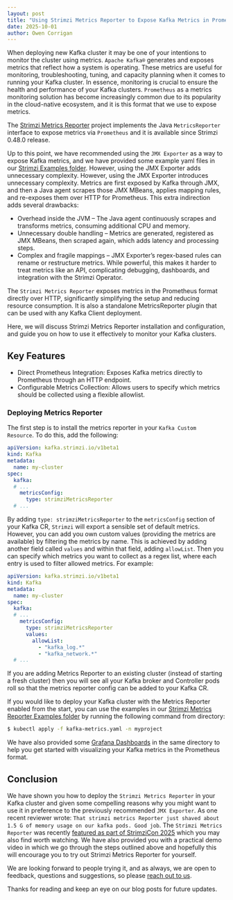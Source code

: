 ```yaml
---
layout: post
title: "Using Strimzi Metrics Reporter to Expose Kafka Metrics in Prometheus Format"
date: 2025-10-01
author: Owen Corrigan
---
```

When deploying new Kafka cluster it may be one of your intentions to monitor the cluster using metrics.
`Apache Kafka®` generates and exposes metrics that reflect how a system is operating. 
These metrics are useful for monitoring, troubleshooting, tuning, and capacity planning when it comes to running your Kafka cluster.
In essence, monitoring is crucial to ensure the health and performance of your Kafka clusters.
`Prometheus` as a metrics monitoring solution has become increasingly common due to its popularity in the cloud-native ecosystem, and it is this format that we use to expose metrics.

The [Strimzi Metrics Reporter](https://github.com/strimzi/metrics-reporter) project implements the Java `MetricsReporter` interface to expose metrics via `Prometheus` and it is available since Strimzi 0.48.0 release.

Up to this point, we have recommended using the `JMX Exporter` as a way to expose Kafka metrics, and we have provided some example yaml files in our [Strimzi Examples folder](https://github.com/strimzi/strimzi-kafka-operator/tree/main/packaging/examples/metrics).
However, using the JMX Exporter adds unnecessary complexity.
However, using the JMX Exporter introduces unnecessary complexity. 
Metrics are first exposed by Kafka through JMX, and then a Java agent scrapes those JMX MBeans, applies mapping rules, and re-exposes them over HTTP for Prometheus. 
This extra indirection adds several drawbacks:
* Overhead inside the JVM – The Java agent continuously scrapes and transforms metrics, consuming additional CPU and memory.
* Unnecessary double handling – Metrics are generated, registered as JMX MBeans, then scraped again, which adds latency and processing steps.
* Complex and fragile mappings – JMX Exporter’s regex-based rules can rename or restructure metrics. 
While powerful, this makes it harder to treat metrics like an API, complicating debugging, dashboards, and integration with the Strimzi Operator.


The `Strimzi Metrics Reporter` exposes metrics in the Prometheus format directly over HTTP, significantly simplifying the setup and reducing resource consumption.
It is also a standalone MetricsReporter plugin that can be used with any Kafka Client deployment. 


Here, we will discuss Strimzi Metrics Reporter installation and configuration, and guide you on how to use it effectively to monitor your Kafka clusters.


## Key Features
* Direct Prometheus Integration: Exposes Kafka metrics directly to Prometheus through an HTTP endpoint.
* Configurable Metrics Collection: Allows users to specify which metrics should be collected using a flexible allowlist.

### Deploying Metrics Reporter
The first step is to install the metrics reporter in your `Kafka Custom Resource`. 
To do this, add the following:

```yaml
apiVersion: kafka.strimzi.io/v1beta1
kind: Kafka
metadata:
  name: my-cluster
spec:
  kafka:
  # ...
    metricsConfig:
      type: strimziMetricsReporter
  # ...  
```

By adding `type: strimziMetricsReporter` to the `metricsConfig` section of your Kafka CR, `Strimzi` will export a sensible set of default metrics.
However, you can add you own custom values (providing the metrics are available) by filtering the metrics by name. 
This is achieved by adding another field called `values` and within that field, adding `allowList`.
Then you can specify which metrics you want to collect as a regex list, where each entry is used to filter allowed metrics. 
For example:

```yaml
apiVersion: kafka.strimzi.io/v1beta1
kind: Kafka
metadata:
  name: my-cluster
spec:
  kafka:
  # ...
    metricsConfig:
      type: strimziMetricsReporter
      values:
        allowList:
          - "kafka_log.*"
          - "kafka_network.*"
  # ...  
```

If you are adding Metrics Reporter to an existing cluster (instead of starting a fresh cluster) then you will see all your Kafka broker and Controller pods roll so that the metrics reporter config can be added to your Kafka CR.

If you would like to deploy your Kafka cluster with the Metrics Reporter enabled from the start, you can use the examples in our [Strimzi Metrics Reporter Examples folder](https://github.com/strimzi/strimzi-kafka-operator/tree/main/packaging/examples/metrics/strimzi-metrics-reporter) by running the following command from directory:

```bash
$ kubectl apply -f kafka-metrics.yaml -n myproject
```

We have also provided some [Grafana Dashboards](https://github.com/strimzi/strimzi-kafka-operator/tree/main/packaging/examples/metrics/strimzi-metrics-reporter/grafana-dashboards) in the same directory to help you get started with visualizing your Kafka metrics in the Prometheus format.

## Conclusion
We have shown you how to deploy the `Strimzi Metrics Reporter` in your Kafka cluster and given some compelling reasons why you might want to use it in preference to the previously recommended `JMX Exporter`.
As one recent reviewer wrote: `That strimzi metrics Reporter just shaved about 1.5 G of memory usage on our kafka pods. Good job`.
The `Strimzi Metrics Reporter` was recently [featured as part of StrimziCon 2025](https://www.youtube.com/watch?v=evKGEziQj54) which you may also find worth watching.
We have also provided you with a practical demo video in which we go through the steps outlined above and hopefully this will encourage you to try out Strimzi Metrics Reporter for yourself.

We are looking forward to people trying it, and as always, we are open to feedback, questions and suggestions, so please [reach out to us](https://strimzi.io/community/).

Thanks for reading and keep an eye on our blog posts for future updates.


